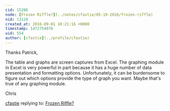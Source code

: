 ```yaml
---
cid: 15286
node: [Frozen Riffle?](../notes/cfastie/05-19-2016/frozen-riffle)
nid: 13128
created_at: 2016-09-01 18:21:16 +0000
timestamp: 1472754076
uid: 554
author: [cfastie](../profile/cfastie)
---
```


Thanks Patrick,

The table and graphs are screen captures from Excel. The graphing module in Excel is very powerful in part because it has a huge number of data presentation and formatting options. Unfortunately, it can be burdensome to figure out which options provide the type of graph you want. Maybe that's true of any graphing module.

Chris

[cfastie](../profile/cfastie) replying to: [Frozen Riffle?](../notes/cfastie/05-19-2016/frozen-riffle)

